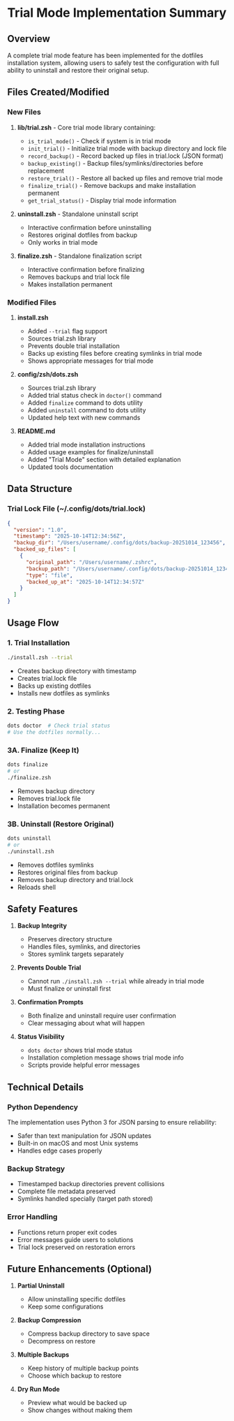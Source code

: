 # Trial Mode Implementation Summary

## Overview
A complete trial mode feature has been implemented for the dotfiles installation system, allowing users to safely test the configuration with full ability to uninstall and restore their original setup.

## Files Created/Modified

### New Files
1. **lib/trial.zsh** - Core trial mode library containing:
   - `is_trial_mode()` - Check if system is in trial mode
   - `init_trial()` - Initialize trial mode with backup directory and lock file
   - `record_backup()` - Record backed up files in trial.lock (JSON format)
   - `backup_existing()` - Backup files/symlinks/directories before replacement
   - `restore_trial()` - Restore all backed up files and remove trial mode
   - `finalize_trial()` - Remove backups and make installation permanent
   - `get_trial_status()` - Display trial mode information

2. **uninstall.zsh** - Standalone uninstall script
   - Interactive confirmation before uninstalling
   - Restores original dotfiles from backup
   - Only works in trial mode

3. **finalize.zsh** - Standalone finalization script
   - Interactive confirmation before finalizing
   - Removes backups and trial lock file
   - Makes installation permanent

### Modified Files
1. **install.zsh**
   - Added `--trial` flag support
   - Sources trial.zsh library
   - Prevents double trial installation
   - Backs up existing files before creating symlinks in trial mode
   - Shows appropriate messages for trial mode

2. **config/zsh/dots.zsh**
   - Sources trial.zsh library
   - Added trial status check in `doctor()` command
   - Added `finalize` command to dots utility
   - Added `uninstall` command to dots utility
   - Updated help text with new commands

3. **README.md**
   - Added trial mode installation instructions
   - Added usage examples for finalize/uninstall
   - Added "Trial Mode" section with detailed explanation
   - Updated tools documentation

## Data Structure

### Trial Lock File (~/.config/dots/trial.lock)
```json
{
  "version": "1.0",
  "timestamp": "2025-10-14T12:34:56Z",
  "backup_dir": "/Users/username/.config/dots/backup-20251014_123456",
  "backed_up_files": [
    {
      "original_path": "/Users/username/.zshrc",
      "backup_path": "/Users/username/.config/dots/backup-20251014_123456/.zshrc",
      "type": "file",
      "backed_up_at": "2025-10-14T12:34:57Z"
    }
  ]
}
```

## Usage Flow

### 1. Trial Installation
```bash
./install.zsh --trial
```
- Creates backup directory with timestamp
- Creates trial.lock file
- Backs up existing dotfiles
- Installs new dotfiles as symlinks

### 2. Testing Phase
```bash
dots doctor  # Check trial status
# Use the dotfiles normally...
```

### 3A. Finalize (Keep It)
```bash
dots finalize
# or
./finalize.zsh
```
- Removes backup directory
- Removes trial.lock file
- Installation becomes permanent

### 3B. Uninstall (Restore Original)
```bash
dots uninstall
# or
./uninstall.zsh
```
- Removes dotfiles symlinks
- Restores original files from backup
- Removes backup directory and trial.lock
- Reloads shell

## Safety Features

1. **Backup Integrity**
   - Preserves directory structure
   - Handles files, symlinks, and directories
   - Stores symlink targets separately

2. **Prevents Double Trial**
   - Cannot run `./install.zsh --trial` while already in trial mode
   - Must finalize or uninstall first

3. **Confirmation Prompts**
   - Both finalize and uninstall require user confirmation
   - Clear messaging about what will happen

4. **Status Visibility**
   - `dots doctor` shows trial mode status
   - Installation completion message shows trial mode info
   - Scripts provide helpful error messages

## Technical Details

### Python Dependency
The implementation uses Python 3 for JSON parsing to ensure reliability:
- Safer than text manipulation for JSON updates
- Built-in on macOS and most Unix systems
- Handles edge cases properly

### Backup Strategy
- Timestamped backup directories prevent collisions
- Complete file metadata preserved
- Symlinks handled specially (target path stored)

### Error Handling
- Functions return proper exit codes
- Error messages guide users to solutions
- Trial lock preserved on restoration errors

## Future Enhancements (Optional)

1. **Partial Uninstall**
   - Allow uninstalling specific dotfiles
   - Keep some configurations

2. **Backup Compression**
   - Compress backup directory to save space
   - Decompress on restore

3. **Multiple Backups**
   - Keep history of multiple backup points
   - Choose which backup to restore

4. **Dry Run Mode**
   - Preview what would be backed up
   - Show changes without making them
